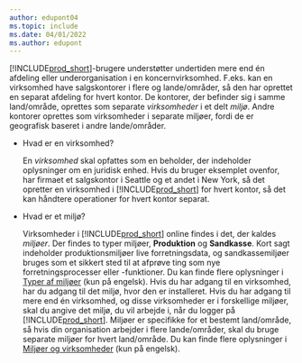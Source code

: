 ```yaml
---
author: edupont04
ms.topic: include
ms.date: 04/01/2022
ms.author: edupont
---
```

[!INCLUDE[prod_short](prod_short.md)]-brugere understøtter undertiden mere end én afdeling eller underorganisation i en koncernvirksomhed. F.eks. kan en virksomhed have salgskontorer i flere og lande/områder, så den har oprettet en separat afdeling for hvert kontor. De kontorer, der befinder sig i samme land/område, oprettes som separate *virksomheder* i et delt *miljø*. Andre kontorer oprettes som virksomheder i separate miljøer, fordi de er geografisk baseret i andre lande/områder.

- Hvad er en virksomhed?

  En *virksomhed* skal opfattes som en beholder, der indeholder oplysninger om en juridisk enhed. Hvis du bruger eksemplet ovenfor, har firmaet et salgskontor i Seattle og et andet i New York, så det opretter en virksomhed i [!INCLUDE[prod_short](prod_short.md)] for hvert kontor, så det kan håndtere operationer for hvert kontor separat.

- Hvad er et miljø?

  Virksomheder i [!INCLUDE[prod_short](prod_short.md)] online findes i det, der kaldes *miljøer*. Der findes to typer miljøer, **Produktion** og **Sandkasse**. Kort sagt indeholder produktionsmiljøer live forretningsdata, og sandkassemiljøer bruges som et sikkert sted til at afprøve ting som nye forretningsprocesser eller -funktioner. Du kan finde flere oplysninger i [Typer af miljøer](/dynamics365/business-central/dev-itpro/administration/tenant-admin-center-environments#types-of-environments) (kun på engelsk). Hvis du har adgang til en virksomhed, har du adgang til det miljø, hvor den er installeret. Hvis du har adgang til mere end én virksomhed, og disse virksomheder er i forskellige miljøer, skal du angive det miljø, du vil arbejde i, når du logger på [!INCLUDE[prod_short](prod_short.md)]. Miljøer er specifikke for et bestemt land/område, så hvis din organisation arbejder i flere lande/områder, skal du bruge separate miljøer for hvert land/område. Du kan finde flere oplysninger i [Miljøer og virksomheder](/dynamics365/business-central/dev-itpro/administration/tenant-environment-topology#environments-and-companies) (kun på engelsk).
